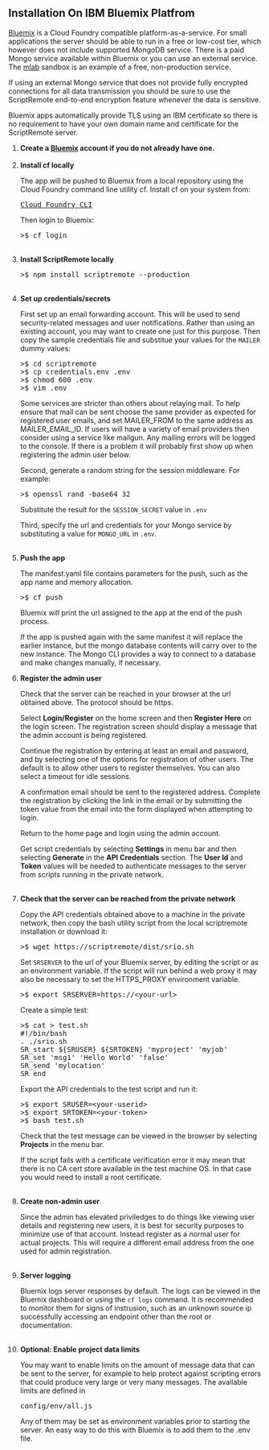 
<div align="right" style="display:none">
<a href="/">Home</a>
</div>

<h2>
Installation On IBM Bluemix Platfrom
</h2>

<p>
<a href="https://console.ng.bluemix.net">Bluemix</a> is a Cloud Foundry compatible 
platform-as-a-service.  For small applications the server should be able to run 
in a free or low-cost tier, which however does not include supported MongoDB service. 
There is a paid Mongo service available within Bluemix or you can use an external 
service.  The <a href="http://mlab.com">mlab</a> sandbox is an example of a free,
non-production service.
<p>
If using an external Mongo service that does not provide fully encrypted connections
for all data transmission you should be sure to use the ScriptRemote end-to-end
encryption feature whenever the data is sensitive.
<p>
Bluemix apps automatically provide TLS using an IBM certificate 
so there is no requirement to have your own domain name
and certificate for the ScriptRemote server.

<ol>
<li>
<b>Create a <a href="https://console.ng.bluemix.net">Bluemix</a> account if you do not already have one.</b>
</li>
<br>

<li>
<b>Install cf locally</b>
<p>
The app will be pushed to Bluemix from a local repository using the
Cloud Foundry command line utility cf.  Install cf on your system from:

<pre>
<a href="https://github.com/cloudfoundry/cli">Cloud Foundry CLI</a>
</pre>

Then login to Bluemix:
<pre>
&gt;$ cf login
</pre>
</li>
<br>

<li>
<b>Install ScriptRemote locally</b>
<p>
<pre>
>$ npm install scriptremote --production
</pre>
</li>
<br>

<li>
<b>Set up credentials/secrets</b>
<p>

First set up an email forwarding account. This will be used to 
send security-related messages and user notifications.
Rather than using an existing account, you may want to create one 
just for this purpose.
Then copy the sample credentials file and substitue your values 
for the <code>MAILER</code> dummy values:

<pre>
>$ cd scriptremote
>$ cp credentials.env .env
>$ chmod 600 .env
>$ vim .env
</pre>
<p>
Some services are stricter than others about relaying mail.
To help ensure that mail can be sent choose the same 
provider as expected for registered user emails, and set 
MAILER_FROM to the same address as MAILER_EMAIL_ID.
If users will have a variety of email providers then
consider using a service like mailgun.  Any mailing errors 
will be logged to the console.  If there is a problem it 
will probably first show up when registering the admin 
user below.
<p>
Second, generate a random string for the session middleware.
For example:

<pre>
>$ openssl rand -base64 32
</pre>

Substitute the result for the <code>SESSION_SECRET</code> value in <code>.env</code>
<p>
Third, specify the url and credentials for your Mongo service by
substituting a value for <code>MONGO_URL</code> in <code>.env</code>.

</li>
<br>

<li>
<b>Push the app</b>
<p>
The manifest.yaml file contains parameters for the push, such as
the app name and memory allocation.

<pre>
>$ cf push
</pre>

Bluemix will print the url assigned to the app at the end of the
push process. 
<p>
If the app is pushed again with the same manifest it will replace 
the earlier instance, but the mongo database contents will carry 
over to the new instance.  The Mongo CLI provides a way to connect
to a database and make changes manually, if necessary.
<br>


<li>
<b>Register the admin user</b>
<p>
Check that the server can be reached in your browser at the 
url obtained above. The protocol should be https.
<p>
Select <b>Login/Register</b> on the home screen and then
<b>Register Here</b> on the login screen. The registration screen should
display a message that the admin account is being registered. 
<p>
Continue the registration by entering at least an email and password,
and by selecting one of the options for registration of other users. The
default is to allow other users to register themselves. You can also
select a timeout for idle sessions.
<p>
A confirmation email should be sent to the registered address.
Complete the registration by clicking the link in the email or
by submitting the token value from the email into the form
displayed when attempting to login.
<p>
Return to the home page and login using the admin account.
<p>
Get script credentials by selecting <b>Settings</b> in menu bar and
then selecting <b>Generate</b> in the <b>API Credentials</b> section. The
<b>User Id</b> and <b>Token</b> values will be needed to authenticate messages
to the server from scripts running in the private network.

</li>
<br>

<li>
<b>Check that the server can be reached from the private network</b>
<p>
Copy the API credentials obtained above to a machine in the private
network, then copy the bash utility script from the local 
scriptremote installation or download it:

<pre>
>$ wget https://scriptremote/dist/srio.sh
</pre>

Set <code>SRSERVER</code> to the url of your Bluemix server, by editing the script
or as an environment variable. If the script will run behind a web proxy it may
also be necessary to set the HTTPS_PROXY environment variable.

<pre>
>$ export SRSERVER=https://&lt;your-url&gt;
</pre>

Create a simple test:

<pre>
>$ cat > test.sh
#!/bin/bash
. ./srio.sh
SR_start ${SRUSER} ${SRTOKEN} 'myproject' 'myjob'
SR_set 'msg1' 'Hello World' 'false'
SR_send 'mylocation'
SR_end
</pre>

Export the API credentials to the test script and run it:

<pre>
>$ export SRUSER=&lt;your-userid&gt;
>$ export SRTOKEN=&lt;your-token&gt;
>$ bash test.sh
</pre>

Check that the test message can be viewed in the browser by
selecting <b>Projects</b> in the menu bar.
<p>
If the script fails with a certificate verification error
it may mean that there is no CA cert store available in the
test machine OS. In that case you would need to install
a root certificate.
</li>
<br>

<li>
<b>Create non-admin user</b>
<p>
Since the admin has elevated priviledges to do things
like viewing user details and registering new users, it is best
for security purposes to minimize use of that account.
Instead register as a normal user for actual projects.
This will require a different email address from the one
used for admin registration.
</li>
<br>

<li>
<b>Server logging</b>
<p>
Bluemix logs server responses by default.
The logs can be viewed in the Bluemix dashboard or
using the <code>cf logs</code> command.
It is recommended to monitor them
for signs of instrusion, such as an unknown source ip
successfully accessing an endpoint other than the
root or documentation.
</li>
</br>

<li>
<b>Optional: Enable project data limits</b>
<p>
You may want to enable limits on the amount of message data that can be
sent to the server, for example to help protect against scripting errors
that could produce very large or very many messages.
The available limits are defined in <pre>config/env/all.js</pre>
Any of them may be set as environment variables prior to starting
the server. An easy way to do this with Bluemix is to add them
to the .env file.
</li>
<br>
</ol>
